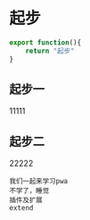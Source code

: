 # 起步
``` js
export function(){
    return "起步"
}
```
## 起步一
11111
## 起步二
22222
```
我们一起来学习pwa
不学了，睡觉
插件及扩展
extend
```
